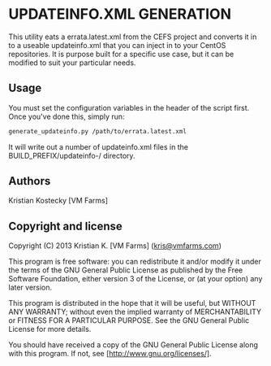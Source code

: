 UPDATEINFO.XML GENERATION
=========================

This utility eats a errata.latest.xml from the CEFS project and converts
it in to a useable updateinfo.xml that you can inject in to your CentOS
repositories. It is purpose built for a specific use case, but it can
be modified to suit your particular needs.


Usage
-----
You must set the configuration variables in the header of the script first.
Once you've done this, simply run:

```bash
generate_updateinfo.py /path/to/errata.latest.xml
```

It will write out a number of updateinfo.xml files in the 
BUILD_PREFIX/updateinfo-<release>/ directory.


Authors
-------
Kristian Kostecky [VM Farms]


Copyright and license
---------------------

Copyright (C) 2013  Kristian K. [VM Farms] (kris@vmfarms.com)

This program is free software: you can redistribute it and/or modify
it under the terms of the GNU General Public License as published by
the Free Software Foundation, either version 3 of the License, or
(at your option) any later version.

This program is distributed in the hope that it will be useful,
but WITHOUT ANY WARRANTY; without even the implied warranty of
MERCHANTABILITY or FITNESS FOR A PARTICULAR PURPOSE.  See the
GNU General Public License for more details.

You should have received a copy of the GNU General Public License
along with this program.  If not, see [http://www.gnu.org/licenses/].
